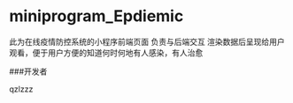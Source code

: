 # miniprogram_Epdiemic
此为在线疫情防控系统的小程序前端页面 负责与后端交互 渲染数据后呈现给用户观看，便于用户方便的知道何时何地有人感染，有人治愈

###开发者

qzlzzz
